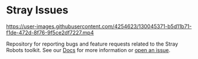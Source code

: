 # Stray Issues

https://user-images.githubusercontent.com/4254623/130045371-b5d11b71-f1de-472d-8f76-9f5ce2df7227.mp4

Repository for reporting bugs and feature requests related to the Stray Robots toolkit. See our [Docs](https://docs.strayrobots.io/installing/index.html) for more information or [open an issue](https://github.com/StrayRobots/issues/issues/new/choose).
